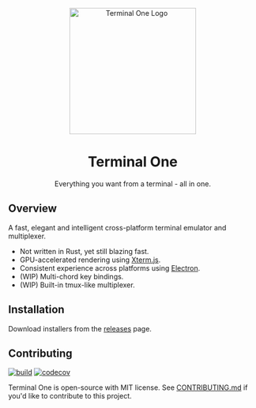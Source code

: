 <p align="center">
    <img width="256" alt="Terminal One Logo" src="https://github.com/kunchenguid/TerminalOne/blob/main/apps/app/assets/icon.png?raw=true">
</p>

<h1 align="center">Terminal One</h1>

<p align="center">
Everything you want from a terminal - all in one. 
</p>

## Overview

A fast, elegant and intelligent cross-platform terminal emulator and multiplexer.

- Not written in Rust, yet still blazing fast.
- GPU-accelerated rendering using [Xterm.js](https://xtermjs.org/).
- Consistent experience across platforms using [Electron](https://www.electronjs.org/).
- (WIP) Multi-chord key bindings.
- (WIP) Built-in tmux-like multiplexer.

## Installation

Download installers from the [releases](https://github.com/kunchenguid/TerminalOne/releases) page.

## Contributing

[![build](https://github.com/kunchenguid/TerminalOne/actions/workflows/build.yml/badge.svg)](https://github.com/kunchenguid/TerminalOne/actions/workflows/build.yml)
[![codecov](https://codecov.io/gh/kunchenguid/TerminalOne/branch/main/graph/badge.svg?token=2TEJYGL994)](https://codecov.io/gh/kunchenguid/TerminalOne)

Terminal One is open-source with MIT license. See [CONTRIBUTING.md](CONTRIBUTING.md) if you'd like to contribute to this project.
